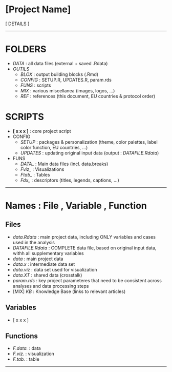 **[Project Name]**
================

[ DETAILS ]

-----

# FOLDERS
* *DATA* : all data files (external + saved .Rdata)
* *OUTILS*
  + *BLOX* : output building blocks (.Rmd)
  + *CONFIG* : SETUP.R, UPDATES.R, param.rds
  + *FUNS* : scripts
  + *MIX* : various miscellanea (images, logos, ...)
  + *REF* : references (this document, EU countries & protocol order)


# SCRIPTS
* **[ x x x ]** : core project script
* CONFIG
  + *SETUP* : packages & personalization (theme, color palettes, label color function, EU countries, ...)
  + *UPDATES* : updating original input data (output : *DATAFILE.Rdata*)
* FUNS
  + *DATA_* : Main data files (incl. data.breaks)
  + *Fviz_* : Visualizations
  + *Ftab_* : Tables
  + *Fdx_* : descriptors (titles, legends, captions, ...)

-----

# Names : File , Variable , Function

## Files
* *data.Rdata* : main project data, including ONLY variables and cases used in the analysis
* *DATAFILE.Rdata* : COMPLETE data file, based on original input data, withh all supplementary variables
* *data* : main project data
* *data.x* : intermediate data set
* *data.viz* : data set used for visualization
* *data.XT* : shared data (crosstalk)
* *param.rds* : key project parameteres that need to be consistent across analyses and data processing steps
* [MIX] *KB* : Knowledge Base (links to relevant articles)

## Variables
* [ x x x ]
  
## Functions
* *F.data.* : data
* *F.viz.* : visualization
* *F.tab.* : table

-----
